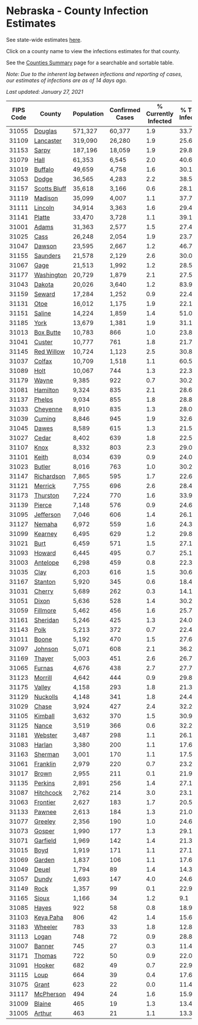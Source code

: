 # Nebraska - County Infection Estimates

See state-wide estimates [here](/infections/us-ne).

Click on a county name to view the infections estimates for that county.

See the [Counties Summary](/infections/summary-counties) page for a searchable and sortable table.

*Note: Due to the inherent lag between infections and reporting of cases, our estimates of infections are as of 14 days ago.*

*Last updated: January 27, 2021*

|   FIPS Code |                       County |   Population |   Confirmed Cases |   % Currently Infected |   % Total Infected |
|-------------|------------------------------|--------------|-------------------|------------------------|--------------------|
|       31055 |           [Douglas](douglas) |      571,327 |            60,377 |                    1.9 |               33.7 |
|       31109 |       [Lancaster](lancaster) |      319,090 |            26,280 |                    1.9 |               25.6 |
|       31153 |               [Sarpy](sarpy) |      187,196 |            18,059 |                    1.9 |               29.8 |
|       31079 |                 [Hall](hall) |       61,353 |             6,545 |                    2.0 |               40.6 |
|       31019 |           [Buffalo](buffalo) |       49,659 |             4,758 |                    1.6 |               30.1 |
|       31053 |               [Dodge](dodge) |       36,565 |             4,283 |                    2.2 |               38.5 |
|       31157 | [Scotts Bluff](scotts-bluff) |       35,618 |             3,166 |                    0.6 |               28.1 |
|       31119 |           [Madison](madison) |       35,099 |             4,007 |                    1.1 |               37.7 |
|       31111 |           [Lincoln](lincoln) |       34,914 |             3,363 |                    1.6 |               29.4 |
|       31141 |             [Platte](platte) |       33,470 |             3,728 |                    1.1 |               39.1 |
|       31001 |               [Adams](adams) |       31,363 |             2,577 |                    1.5 |               27.4 |
|       31025 |                 [Cass](cass) |       26,248 |             2,054 |                    1.9 |               23.7 |
|       31047 |             [Dawson](dawson) |       23,595 |             2,667 |                    1.2 |               46.7 |
|       31155 |         [Saunders](saunders) |       21,578 |             2,129 |                    2.6 |               30.0 |
|       31067 |                 [Gage](gage) |       21,513 |             1,992 |                    1.2 |               28.5 |
|       31177 |     [Washington](washington) |       20,729 |             1,879 |                    2.1 |               27.5 |
|       31043 |             [Dakota](dakota) |       20,026 |             3,640 |                    1.2 |               83.9 |
|       31159 |             [Seward](seward) |       17,284 |             1,252 |                    0.9 |               22.4 |
|       31131 |                 [Otoe](otoe) |       16,012 |             1,175 |                    1.9 |               22.1 |
|       31151 |             [Saline](saline) |       14,224 |             1,859 |                    1.4 |               51.0 |
|       31185 |                 [York](york) |       13,679 |             1,381 |                    1.9 |               31.1 |
|       31013 |       [Box Butte](box-butte) |       10,783 |               866 |                    1.0 |               23.8 |
|       31041 |             [Custer](custer) |       10,777 |               761 |                    1.8 |               21.7 |
|       31145 |     [Red Willow](red-willow) |       10,724 |             1,123 |                    2.5 |               30.8 |
|       31037 |             [Colfax](colfax) |       10,709 |             1,518 |                    1.1 |               60.5 |
|       31089 |                 [Holt](holt) |       10,067 |               744 |                    1.3 |               22.3 |
|       31179 |               [Wayne](wayne) |        9,385 |               922 |                    0.7 |               30.2 |
|       31081 |         [Hamilton](hamilton) |        9,324 |               835 |                    2.1 |               28.6 |
|       31137 |             [Phelps](phelps) |        9,034 |               855 |                    1.8 |               28.8 |
|       31033 |         [Cheyenne](cheyenne) |        8,910 |               835 |                    1.3 |               28.0 |
|       31039 |             [Cuming](cuming) |        8,846 |               945 |                    1.9 |               32.6 |
|       31045 |               [Dawes](dawes) |        8,589 |               615 |                    1.3 |               21.5 |
|       31027 |               [Cedar](cedar) |        8,402 |               639 |                    1.8 |               22.5 |
|       31107 |                 [Knox](knox) |        8,332 |               803 |                    2.3 |               29.0 |
|       31101 |               [Keith](keith) |        8,034 |               639 |                    0.9 |               24.0 |
|       31023 |             [Butler](butler) |        8,016 |               763 |                    1.0 |               30.2 |
|       31147 |     [Richardson](richardson) |        7,865 |               595 |                    1.7 |               22.6 |
|       31121 |           [Merrick](merrick) |        7,755 |               696 |                    2.6 |               28.4 |
|       31173 |         [Thurston](thurston) |        7,224 |               770 |                    1.6 |               33.9 |
|       31139 |             [Pierce](pierce) |        7,148 |               576 |                    0.9 |               24.6 |
|       31095 |       [Jefferson](jefferson) |        7,046 |               606 |                    1.4 |               26.1 |
|       31127 |             [Nemaha](nemaha) |        6,972 |               559 |                    1.6 |               24.3 |
|       31099 |           [Kearney](kearney) |        6,495 |               629 |                    1.2 |               29.8 |
|       31021 |                 [Burt](burt) |        6,459 |               571 |                    1.5 |               27.1 |
|       31093 |             [Howard](howard) |        6,445 |               495 |                    0.7 |               25.1 |
|       31003 |         [Antelope](antelope) |        6,298 |               459 |                    0.8 |               22.3 |
|       31035 |                 [Clay](clay) |        6,203 |               616 |                    1.5 |               30.6 |
|       31167 |           [Stanton](stanton) |        5,920 |               345 |                    0.6 |               18.4 |
|       31031 |             [Cherry](cherry) |        5,689 |               262 |                    0.3 |               14.1 |
|       31051 |               [Dixon](dixon) |        5,636 |               528 |                    1.4 |               30.2 |
|       31059 |         [Fillmore](fillmore) |        5,462 |               456 |                    1.6 |               25.7 |
|       31161 |         [Sheridan](sheridan) |        5,246 |               425 |                    1.3 |               24.0 |
|       31143 |                 [Polk](polk) |        5,213 |               372 |                    0.7 |               22.4 |
|       31011 |               [Boone](boone) |        5,192 |               470 |                    1.5 |               27.6 |
|       31097 |           [Johnson](johnson) |        5,071 |               608 |                    2.1 |               36.2 |
|       31169 |             [Thayer](thayer) |        5,003 |               451 |                    2.6 |               26.7 |
|       31065 |             [Furnas](furnas) |        4,676 |               438 |                    2.7 |               27.7 |
|       31123 |           [Morrill](morrill) |        4,642 |               444 |                    0.9 |               29.8 |
|       31175 |             [Valley](valley) |        4,158 |               293 |                    1.8 |               21.3 |
|       31129 |         [Nuckolls](nuckolls) |        4,148 |               341 |                    1.8 |               24.4 |
|       31029 |               [Chase](chase) |        3,924 |               427 |                    2.4 |               32.2 |
|       31105 |           [Kimball](kimball) |        3,632 |               370 |                    1.5 |               30.9 |
|       31125 |               [Nance](nance) |        3,519 |               366 |                    0.6 |               32.2 |
|       31181 |           [Webster](webster) |        3,487 |               298 |                    1.1 |               26.1 |
|       31083 |             [Harlan](harlan) |        3,380 |               200 |                    1.1 |               17.6 |
|       31163 |           [Sherman](sherman) |        3,001 |               170 |                    1.1 |               17.5 |
|       31061 |         [Franklin](franklin) |        2,979 |               220 |                    0.7 |               23.2 |
|       31017 |               [Brown](brown) |        2,955 |               211 |                    0.1 |               21.9 |
|       31135 |           [Perkins](perkins) |        2,891 |               256 |                    1.4 |               27.1 |
|       31087 |       [Hitchcock](hitchcock) |        2,762 |               214 |                    3.0 |               23.1 |
|       31063 |         [Frontier](frontier) |        2,627 |               183 |                    1.7 |               20.5 |
|       31133 |             [Pawnee](pawnee) |        2,613 |               184 |                    1.3 |               21.0 |
|       31077 |           [Greeley](greeley) |        2,356 |               190 |                    1.0 |               24.6 |
|       31073 |             [Gosper](gosper) |        1,990 |               177 |                    1.3 |               29.1 |
|       31071 |         [Garfield](garfield) |        1,969 |               142 |                    1.4 |               21.3 |
|       31015 |                 [Boyd](boyd) |        1,919 |               171 |                    1.1 |               27.1 |
|       31069 |             [Garden](garden) |        1,837 |               106 |                    1.1 |               17.6 |
|       31049 |               [Deuel](deuel) |        1,794 |                89 |                    1.4 |               14.3 |
|       31057 |               [Dundy](dundy) |        1,693 |               147 |                    4.0 |               24.6 |
|       31149 |                 [Rock](rock) |        1,357 |                99 |                    0.1 |               22.9 |
|       31165 |               [Sioux](sioux) |        1,166 |                34 |                    1.2 |                9.1 |
|       31085 |               [Hayes](hayes) |          922 |                58 |                    0.8 |               18.9 |
|       31103 |       [Keya Paha](keya-paha) |          806 |                42 |                    1.4 |               15.6 |
|       31183 |           [Wheeler](wheeler) |          783 |                33 |                    1.8 |               12.8 |
|       31113 |               [Logan](logan) |          748 |                72 |                    0.9 |               28.8 |
|       31007 |             [Banner](banner) |          745 |                27 |                    0.3 |               11.4 |
|       31171 |             [Thomas](thomas) |          722 |                50 |                    0.9 |               22.0 |
|       31091 |             [Hooker](hooker) |          682 |                49 |                    0.7 |               22.9 |
|       31115 |                 [Loup](loup) |          664 |                39 |                    0.4 |               17.6 |
|       31075 |               [Grant](grant) |          623 |                22 |                    0.0 |               11.4 |
|       31117 |       [McPherson](mcpherson) |          494 |                24 |                    1.6 |               15.9 |
|       31009 |             [Blaine](blaine) |          465 |                19 |                    1.3 |               13.4 |
|       31005 |             [Arthur](arthur) |          463 |                21 |                    1.1 |               13.3 |